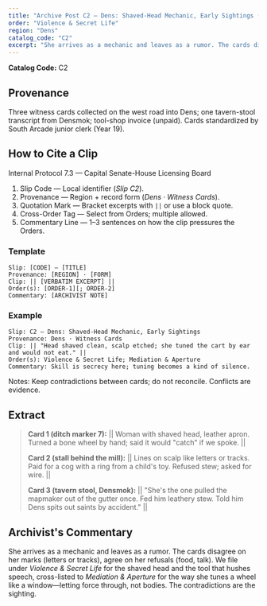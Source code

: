 ```yaml
---
title: "Archive Post C2 — Dens: Shaved-Head Mechanic, Early Sightings (witness cards)"
order: "Violence & Secret Life"
region: "Dens"
catalog_code: "C2"
excerpt: "She arrives as a mechanic and leaves as a rumor. The cards disagree on her marks (letters or tracks), agree on her refusals (food, talk)."
---
```


**Catalog Code:** C2

## Provenance

Three witness cards collected on the west road into Dens; one tavern-stool transcript from Densmok;
tool-shop invoice (unpaid). Cards standardized by South Arcade junior clerk (Year 19).

<aside class="cite-sidebar" aria-label="How to Cite a Clip">
  <h2>How to Cite a Clip</h2>
  <p class="proto">Internal Protocol 7.3 — Capital Senate-House Licensing Board</p>

  <ol class="cite-steps">
    <li><span>Slip Code</span> — Local identifier (<em>Slip C2</em>).</li>
    <li><span>Provenance</span> — Region + record form (<em>Dens · Witness Cards</em>).</li>
    <li><span>Quotation Mark</span> — Bracket excerpts with <code>||</code> or use a block quote.</li>
    <li><span>Cross-Order Tag</span> — Select from Orders; multiple allowed.</li>
    <li><span>Commentary Line</span> — 1–3 sentences on how the clip pressures the Orders.</li>
  </ol>

  <h3 class="mt">Template</h3>
  <pre class="cite-template"><code>Slip: [CODE] — [TITLE]
Provenance: [REGION] · [FORM]
Clip: || [VERBATIM EXCERPT] ||
Order(s): [ORDER-1][; ORDER-2]
Commentary: [ARCHIVIST NOTE]</code></pre>

  <h3 class="mt">Example</h3>
  <pre class="cite-example"><code>Slip: C2 — Dens: Shaved-Head Mechanic, Early Sightings
Provenance: Dens · Witness Cards
Clip: || "Head shaved clean, scalp etched; she tuned the cart by ear and would not eat." ||
Order(s): Violence & Secret Life; Mediation & Aperture
Commentary: Skill is secrecy here; tuning becomes a kind of silence.</code></pre>

  <p class="footnote">
    Notes: Keep contradictions between cards; do not reconcile. Conflicts are evidence.
  </p>
</aside>

## Extract

> **Card 1 (ditch marker 7):** || Woman with shaved head, leather apron. Turned a bone wheel by hand; said it would "catch" if we spoke. ||
> 
> **Card 2 (stall behind the mill):** || Lines on scalp like letters or tracks. Paid for a cog with a ring from a child's toy. Refused stew; asked for wire. ||
> 
> **Card 3 (tavern stool, Densmok):** || "She's the one pulled the mapmaker out of the gutter once. Fed him leathery stew. Told him Dens spits out saints by accident." ||

## Archivist's Commentary

She arrives as a mechanic and leaves as a rumor. The cards disagree on her marks (letters or tracks),
agree on her refusals (food, talk). We file under *Violence & Secret Life* for the shaved head
and the tool that hushes speech, cross-listed to *Mediation & Aperture* for the way she tunes a wheel
like a window—letting force through, not bodies. The contradictions are the sighting.